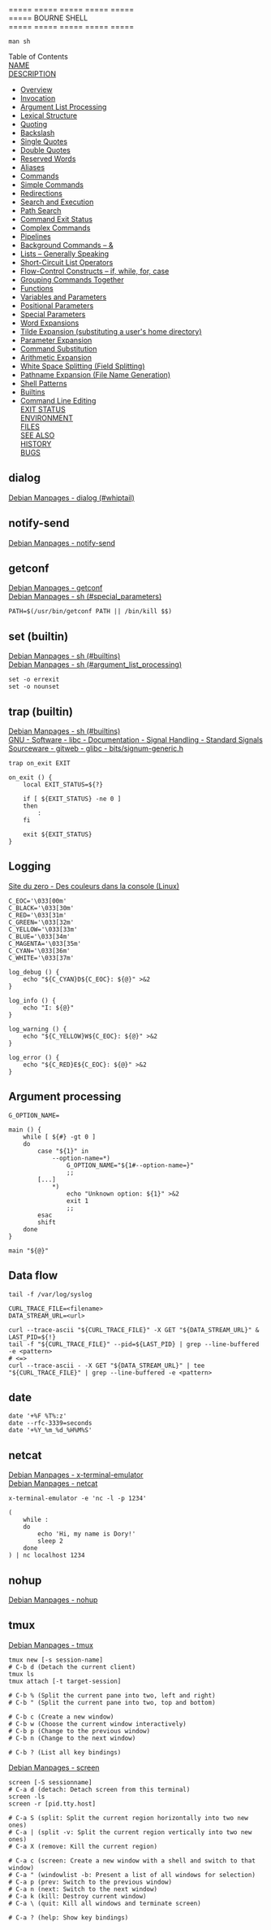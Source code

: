 ===== ===== ===== ===== =====  
===== BOURNE SHELL  
===== ===== ===== ===== =====  

```
man sh
```
Table of Contents  
[NAME](https://manpages.debian.org/bookworm/dash/sh.1.en.html#NAME)  
[DESCRIPTION](https://manpages.debian.org/bookworm/dash/sh.1.en.html#DESCRIPTION)  
- [Overview](https://manpages.debian.org/bookworm/dash/sh.1.en.html#Overview)  
- [Invocation](https://manpages.debian.org/bookworm/dash/sh.1.en.html#Invocation)  
- [Argument List Processing](https://manpages.debian.org/bookworm/dash/sh.1.en.html#Argument_List_Processing)  
- [Lexical Structure](https://manpages.debian.org/bookworm/dash/sh.1.en.html#Lexical_Structure)  
- [Quoting](https://manpages.debian.org/bookworm/dash/sh.1.en.html#Quoting)  
- [Backslash](https://manpages.debian.org/bookworm/dash/sh.1.en.html#Backslash)  
- [Single Quotes](https://manpages.debian.org/bookworm/dash/sh.1.en.html#Single_Quotes)  
- [Double Quotes](https://manpages.debian.org/bookworm/dash/sh.1.en.html#Double_Quotes)  
- [Reserved Words](https://manpages.debian.org/bookworm/dash/sh.1.en.html#Reserved_Words)  
- [Aliases](https://manpages.debian.org/bookworm/dash/sh.1.en.html#Aliases)  
- [Commands](https://manpages.debian.org/bookworm/dash/sh.1.en.html#Commands)  
- [Simple Commands](https://manpages.debian.org/bookworm/dash/sh.1.en.html#Simple_Commands)  
- [Redirections](https://manpages.debian.org/bookworm/dash/sh.1.en.html#Redirections)  
- [Search and Execution](https://manpages.debian.org/bookworm/dash/sh.1.en.html#Search_and_Execution)  
- [Path Search](https://manpages.debian.org/bookworm/dash/sh.1.en.html#Path_Search)  
- [Command Exit Status](https://manpages.debian.org/bookworm/dash/sh.1.en.html#Command_Exit_Status)  
- [Complex Commands](https://manpages.debian.org/bookworm/dash/sh.1.en.html#Complex_Commands)  
- [Pipelines](https://manpages.debian.org/bookworm/dash/sh.1.en.html#Pipelines)  
- [Background Commands – &](https://manpages.debian.org/bookworm/dash/sh.1.en.html#Background_Commands_–_&)  
- [Lists – Generally Speaking](https://manpages.debian.org/bookworm/dash/sh.1.en.html#Lists_–_Generally_Speaking)  
- [Short-Circuit List Operators](https://manpages.debian.org/bookworm/dash/sh.1.en.html#Short-Circuit_List_Operators)  
- [Flow-Control Constructs – if, while, for, case](https://manpages.debian.org/bookworm/dash/sh.1.en.html#Flow-Control_Constructs_–_if,_while,_for,_case)  
- [Grouping Commands Together](https://manpages.debian.org/bookworm/dash/sh.1.en.html#Grouping_Commands_Together)  
- [Functions](https://manpages.debian.org/bookworm/dash/sh.1.en.html#Functions)  
- [Variables and Parameters](https://manpages.debian.org/bookworm/dash/sh.1.en.html#Variables_and_Parameters)  
- [Positional Parameters](https://manpages.debian.org/bookworm/dash/sh.1.en.html#Positional_Parameters)  
- [Special Parameters](https://manpages.debian.org/bookworm/dash/sh.1.en.html#Special_Parameters)  
- [Word Expansions](https://manpages.debian.org/bookworm/dash/sh.1.en.html#Word_Expansions)  
- [Tilde Expansion (substituting a user's home directory)](https://manpages.debian.org/bookworm/dash/sh.1.en.html#Tilde_Expansion_%28substituting_a_user's_home_directory%29)  
- [Parameter Expansion](https://manpages.debian.org/bookworm/dash/sh.1.en.html#Parameter_Expansion)  
- [Command Substitution](https://manpages.debian.org/bookworm/dash/sh.1.en.html#Command_Substitution)  
- [Arithmetic Expansion](https://manpages.debian.org/bookworm/dash/sh.1.en.html#Arithmetic_Expansion)  
- [White Space Splitting (Field Splitting)](https://manpages.debian.org/bookworm/dash/sh.1.en.html#White_Space_Splitting_%28Field_Splitting%29)  
- [Pathname Expansion (File Name Generation)](https://manpages.debian.org/bookworm/dash/sh.1.en.html#Pathname_Expansion_%28File_Name_Generation%29)  
- [Shell Patterns](https://manpages.debian.org/bookworm/dash/sh.1.en.html#Shell_Patterns)  
- [Builtins](https://manpages.debian.org/bookworm/dash/sh.1.en.html#Builtins)  
- [Command Line Editing](https://manpages.debian.org/bookworm/dash/sh.1.en.html#Command_Line_Editing)  
[EXIT STATUS](https://manpages.debian.org/bookworm/dash/sh.1.en.html#EXIT_STATUS)  
[ENVIRONMENT](https://manpages.debian.org/bookworm/dash/sh.1.en.html#ENVIRONMENT)  
[FILES](https://manpages.debian.org/bookworm/dash/sh.1.en.html#FILES)  
[SEE ALSO](https://manpages.debian.org/bookworm/dash/sh.1.en.html#SEE_ALSO)  
[HISTORY](https://manpages.debian.org/bookworm/dash/sh.1.en.html#HISTORY)  
[BUGS](https://manpages.debian.org/bookworm/dash/sh.1.en.html#BUGS)  



## dialog
[Debian Manpages - dialog (#whiptail)](https://manpages.debian.org/bookworm/dialog/dialog.1.en.html#WHIPTAIL)  

## notify-send
[Debian Manpages - notify-send](https://manpages.debian.org/bookworm/libnotify-bin/notify-send.1.en.html)  

## getconf
[Debian Manpages - getconf](https://manpages.debian.org/bookworm/libc-bin/getconf.1.en.html)  
[Debian Manpages - sh (#special\_parameters)](https://manpages.debian.org/bookworm/dash/sh.1.en.html#Special_Parameters)  
```
PATH=$(/usr/bin/getconf PATH || /bin/kill $$)
```

## set (builtin)
[Debian Manpages - sh (#builtins)](https://manpages.debian.org/bookworm/dash/sh.1.en.html#Builtins)  
[Debian Manpages - sh (#argument\_list\_processing)](https://manpages.debian.org/bookworm/dash/sh.1.en.html#Argument_List_Processing)  
```
set -o errexit
set -o nounset
```

## trap (builtin)
[Debian Manpages - sh (#builtins)](https://manpages.debian.org/bookworm/dash/sh.1.en.html#Builtins)  
[GNU - Software - libc - Documentation - Signal Handling - Standard Signals](https://www.gnu.org/software/libc/manual/html_node/Standard-Signals.html)  
[Sourceware - gitweb - glibc - bits/signum-generic.h](https://sourceware.org/git/?p=glibc.git;a=blob;f=bits/signum-generic.h;hb=HEAD)  
```
trap on_exit EXIT

on_exit () {
	local EXIT_STATUS=${?}

	if [ ${EXIT_STATUS} -ne 0 ]
	then
		:
	fi

	exit ${EXIT_STATUS}
}
```

## Logging
[Site du zero - Des couleurs dans la console (Linux)](http://sdz.tdct.org/sdz/des-couleurs-dans-la-console-linux.html)  
```
C_EOC='\033[00m'
C_BLACK='\033[30m'
C_RED='\033[31m'
C_GREEN='\033[32m'
C_YELLOW='\033[33m'
C_BLUE='\033[34m'
C_MAGENTA='\033[35m'
C_CYAN='\033[36m'
C_WHITE='\033[37m'

log_debug () {
	echo "${C_CYAN}D${C_EOC}: ${@}" >&2
}

log_info () {
	echo "I: ${@}"
}

log_warning () {
	echo "${C_YELLOW}W${C_EOC}: ${@}" >&2
}

log_error () {
	echo "${C_RED}E${C_EOC}: ${@}" >&2
}
```

## Argument processing
```
G_OPTION_NAME=

main () {
	while [ ${#} -gt 0 ]
	do
		case "${1}" in
			--option-name=*)
				G_OPTION_NAME="${1#--option-name=}"
				;;
		[...]
			*)
				echo "Unknown option: ${1}" >&2
				exit 1
				;;
		esac
		shift
	done
}

main "${@}"
```

## Data flow
```
tail -f /var/log/syslog
```
```
CURL_TRACE_FILE=<filename>
DATA_STREAM_URL=<url>

curl --trace-ascii "${CURL_TRACE_FILE}" -X GET "${DATA_STREAM_URL}" &
LAST_PID=${!}
tail -f "${CURL_TRACE_FILE}" --pid=${LAST_PID} | grep --line-buffered -e <pattern>
# <=>
curl --trace-ascii - -X GET "${DATA_STREAM_URL}" | tee "${CURL_TRACE_FILE}" | grep --line-buffered -e <pattern>
```

## date
```
date '+%F %T%:z'
date --rfc-3339=seconds
date '+%Y_%m_%d_%H%M%S'
```

## netcat
[Debian Manpages - x-terminal-emulator](https://manpages.debian.org/bookworm/xterm/x-terminal-emulator.1.en.html)  
[Debian Manpages - netcat](https://manpages.debian.org/bookworm/netcat-traditional/netcat.1.en.html)  
```
x-terminal-emulator -e 'nc -l -p 1234'

(
	while :
	do
		echo 'Hi, my name is Dory!'
		sleep 2
	done
) | nc localhost 1234
```

## nohup
[Debian Manpages - nohup](https://manpages.debian.org/bookworm/coreutils/nohup.1.en.html)  

## tmux
[Debian Manpages - tmux](https://manpages.debian.org/bookworm/tmux/tmux.1.en.html)  
```
tmux new [-s session-name]
# C-b d (Detach the current client)
tmux ls
tmux attach [-t target-session]

# C-b % (Split the current pane into two, left and right)
# C-b " (Split the current pane into two, top and bottom)

# C-b c (Create a new window)
# C-b w (Choose the current window interactively)
# C-b p (Change to the previous window)
# C-b n (Change to the next window)

# C-b ? (List all key bindings)
```
[Debian Manpages - screen](https://manpages.debian.org/bookworm/screen/screen.1.en.html)  
```
screen [-S sessionname]
# C-a d (detach: Detach screen from this terminal)
screen -ls
screen -r [pid.tty.host]

# C-a S (split: Split the current region horizontally into two new ones)
# C-a | (split -v: Split the current region vertically into two new ones)
# C-a X (remove: Kill the current region)

# C-a c (screen: Create a new window with a shell and switch to that window)
# C-a " (windowlist -b: Present a list of all windows for selection)
# C-a p (prev: Switch to the previous window)
# C-a n (next: Switch to the next window)
# C-a k (kill: Destroy current window)
# C-a \ (quit: Kill all windows and terminate screen)

# C-a ? (help: Show key bindings)
```

